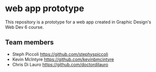 # web app prototype

This repository is a prototype for a web app created in Graphic Design's Web Dev 6 course.

## Team members

- Steph Piccoli <https://github.com/stephyspiccoli>
- Kevin McIntyre <https://github.com/kevinbmcintyre>
- Chris Di Lauro <https://github.com/doctordilauro>
